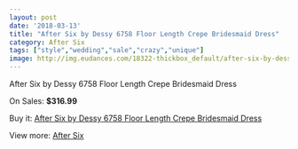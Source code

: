 ```yaml
---
layout: post
date: '2018-03-13'
title: "After Six by Dessy 6758 Floor Length Crepe Bridesmaid Dress"
category: After Six
tags: ["style","wedding","sale","crazy","unique"]
image: http://img.eudances.com/18322-thickbox_default/after-six-by-dessy-6758-floor-length-crepe-bridesmaid-dress.jpg
---
```

After Six by Dessy 6758 Floor Length Crepe Bridesmaid Dress

On Sales: **$316.99**
<a href="https://www.eudances.com/en/after-six/5378-after-six-by-dessy-6758-floor-length-crepe-bridesmaid-dress.html"><amp-img layout="responsive" width="600" height="600" src="//img.eudances.com/18322-thickbox_default/after-six-by-dessy-6758-floor-length-crepe-bridesmaid-dress.jpg" alt="After Six by Dessy 6758 Floor Length Crepe Bridesmaid Dress 0" /></a>
<a href="https://www.eudances.com/en/after-six/5378-after-six-by-dessy-6758-floor-length-crepe-bridesmaid-dress.html"><amp-img layout="responsive" width="600" height="600" src="//img.eudances.com/18323-thickbox_default/after-six-by-dessy-6758-floor-length-crepe-bridesmaid-dress.jpg" alt="After Six by Dessy 6758 Floor Length Crepe Bridesmaid Dress 1" /></a>

Buy it: [After Six by Dessy 6758 Floor Length Crepe Bridesmaid Dress](https://www.eudances.com/en/after-six/5378-after-six-by-dessy-6758-floor-length-crepe-bridesmaid-dress.html "After Six by Dessy 6758 Floor Length Crepe Bridesmaid Dress")

View more: [After Six](https://www.eudances.com/en/50-after-six "After Six")